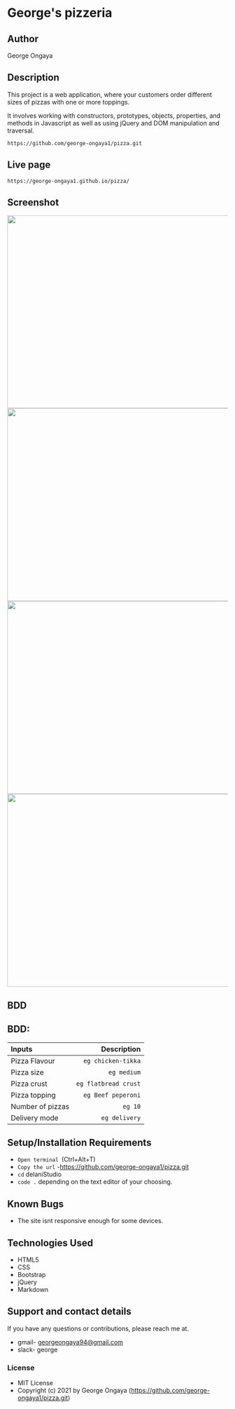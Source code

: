 # George's pizzeria

## Author 

 George Ongaya

## Description
This project is a web application, where your customers order different sizes of pizzas with one or more toppings.

It involves working with constructors, prototypes, objects, properties, and methods in Javascript as well as using jQuery and DOM manipulation and traversal.

`https://github.com/george-ongaya1/pizza.git`

## Live page
`https://george-ongaya1.github.io/pizza/`

## Screenshot

<img src="https://raw.githubusercontent.com/george-ongaya1/pizza/master/images/screenshots/Screenshot from 2021-06-21 15-09-00.png" width="900px" height="440px">  
<img src="https://raw.githubusercontent.com/george-ongaya1/pizza/master/images/screenshots/Screenshot from 2021-06-21 15-09-15.png" width="900px" height="440px">  
<img src="https://raw.githubusercontent.com/george-ongaya1/pizza/master/images/screenshots/Screenshot from 2021-06-21 15-09-28.png"  width="900px" height="440px">  
<img src="https://raw.githubusercontent.com/george-ongaya1/pizza/master/images/screenshots/Screenshot from 2021-06-21 15-09-45.png" width="900px" height="440px">  

## BDD

## BDD:
| Inputs |  Description |
| :---         |          ---: |
| Pizza Flavour   | `eg chicken-tikka`|
| Pizza size     | `eg medium`   |
| Pizza crust    | `eg flatbread crust`   |
| Pizza topping    | `eg Beef peperoni`  |
| Number of pizzas   | `eg 10`   |
| Delivery mode   | `eg delivery`   |

## Setup/Installation Requirements
- `Open terminal `(Ctrl+Alt+T)
- `Copy the url` -https://github.com/george-ongaya1/pizza.git
- `cd` delaniStudio
- `code .` depending on the text editor of your choosing.

## Known Bugs
- The site isnt responsive enough for some devices.

## Technologies Used
- HTML5
- CSS
- Bootstrap
- jQuery
- Markdown

## Support and contact details

If you have any questions or contributions, please reach me at.

- gmail- georgeongaya94@gmail.com
- slack- george

### License

- MIT  License
- Copyright (c) 2021 by George Ongaya (https://github.com/george-ongaya1/pizza.git)

 
 